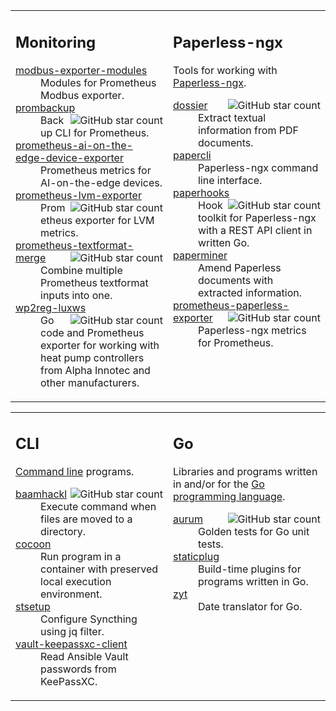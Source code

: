 <table>
<tr>


<td align="left" valign="top"
 width="50%"
>

## Monitoring

<dl>

<dt><a href="https://github.com/hansmi/modbus-exporter-modules">
modbus-exporter-modules
</a></dt>
<dd>Modules for Prometheus Modbus exporter.</dd>

<dt><a href="https://github.com/hansmi/prombackup">
prombackup
<img alt="GitHub star count" src="https://img.shields.io/github/stars/hansmi/prombackup?style=flat&amp;logo=github&amp;label=%E2%AD%90" align="right" />
</a></dt>
<dd>Backup CLI for Prometheus.</dd>

<dt><a href="https://github.com/hansmi/prometheus-ai-on-the-edge-device-exporter">
prometheus-ai-on-the-edge-device-exporter
</a></dt>
<dd>Prometheus metrics for AI-on-the-edge devices.</dd>

<dt><a href="https://github.com/hansmi/prometheus-lvm-exporter">
prometheus-lvm-exporter
<img alt="GitHub star count" src="https://img.shields.io/github/stars/hansmi/prometheus-lvm-exporter?style=flat&amp;logo=github&amp;label=%E2%AD%90" align="right" />
</a></dt>
<dd>Prometheus exporter for LVM metrics.</dd>

<dt><a href="https://github.com/hansmi/prometheus-textformat-merge">
prometheus-textformat-merge
<img alt="GitHub star count" src="https://img.shields.io/github/stars/hansmi/prometheus-textformat-merge?style=flat&amp;logo=github&amp;label=%E2%AD%90" align="right" />
</a></dt>
<dd>Combine multiple Prometheus textformat inputs into one.</dd>

<dt><a href="https://github.com/hansmi/wp2reg-luxws">
wp2reg-luxws
<img alt="GitHub star count" src="https://img.shields.io/github/stars/hansmi/wp2reg-luxws?style=flat&amp;logo=github&amp;label=%E2%AD%90" align="right" />
</a></dt>
<dd>Go code and Prometheus exporter for working with heat pump controllers from
Alpha Innotec and other manufacturers.</dd>

</dl>

</td>

<td align="left" valign="top">

## Paperless-ngx

Tools for working with [Paperless-ngx](https://docs.paperless-ngx.com/).

<dl>

<dt><a href="https://github.com/hansmi/dossier">
dossier
<img alt="GitHub star count" src="https://img.shields.io/github/stars/hansmi/dossier?style=flat&amp;logo=github&amp;label=%E2%AD%90" align="right" />
</a></dt>
<dd>Extract textual information from PDF documents.</dd>

<dt><a href="https://github.com/hansmi/papercli">
papercli
</a></dt>
<dd>Paperless-ngx command line interface.</dd>

<dt><a href="https://github.com/hansmi/paperhooks">
paperhooks
<img alt="GitHub star count" src="https://img.shields.io/github/stars/hansmi/paperhooks?style=flat&amp;logo=github&amp;label=%E2%AD%90" align="right" />
</a></dt>
<dd>Hook toolkit for Paperless-ngx with a REST API client in written Go.</dd>

<dt><a href="https://github.com/hansmi/paperminer">
paperminer
</a></dt>
<dd>Amend Paperless documents with extracted information.</dd>

<dt><a href="https://github.com/hansmi/prometheus-paperless-exporter">
prometheus-paperless-exporter
<img alt="GitHub star count" src="https://img.shields.io/github/stars/hansmi/prometheus-paperless-exporter?style=flat&amp;logo=github&amp;label=%E2%AD%90" align="right" />
</a></dt>
<dd>Paperless-ngx metrics for Prometheus.</dd>

</dl>


</td>


</tr>
</table>

<table>
<tr>


<td align="left" valign="top"
 width="50%"
>

## CLI

[Command line](https://en.wikipedia.org/wiki/Command-line_interface) programs.

<dl>

<dt><a href="https://github.com/hansmi/baamhackl">
baamhackl
<img alt="GitHub star count" src="https://img.shields.io/github/stars/hansmi/baamhackl?style=flat&amp;logo=github&amp;label=%E2%AD%90" align="right" />
</a></dt>
<dd>Execute command when files are moved to a directory.</dd>

<dt><a href="https://github.com/hansmi/cocoon">
cocoon
</a></dt>
<dd>Run program in a container with preserved local execution environment.</dd>

<dt><a href="https://github.com/hansmi/stsetup">
stsetup
</a></dt>
<dd>Configure Syncthing using jq filter.</dd>

<dt><a href="https://github.com/hansmi/vault-keepassxc-client">
vault-keepassxc-client
</a></dt>
<dd>Read Ansible Vault passwords from KeePassXC.</dd>

</dl>

</td>

<td align="left" valign="top">

## Go

Libraries and programs written in and/or for the
[Go programming language](https://go.dev/).

<dl>

<dt><a href="https://github.com/hansmi/aurum">
aurum
<img alt="GitHub star count" src="https://img.shields.io/github/stars/hansmi/aurum?style=flat&amp;logo=github&amp;label=%E2%AD%90" align="right" />
</a></dt>
<dd>Golden tests for Go unit tests.</dd>

<dt><a href="https://github.com/hansmi/staticplug">
staticplug
</a></dt>
<dd>Build-time plugins for programs written in Go.</dd>

<dt><a href="https://github.com/hansmi/zyt">
zyt
</a></dt>
<dd>Date translator for Go.</dd>

</dl>


</td>


</tr>
</table>
